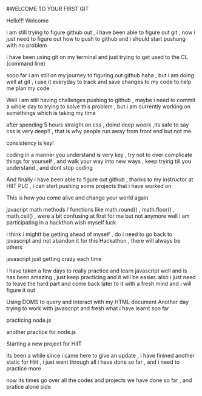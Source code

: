 #WELCOME TO YOUR FIRST GIT

Hello!!!
Welcome

i am still trying to figure github out , i have been able to figure out git , now i just need to figure out how to push to github and i should start pushung with no problem 

i have been using git on my terminal and just trying to get used to the CL (command line)

sooo far i am still on my journey to figuring out github haha , but i am doing well at git , i use it everyday to track and save changes to my code to help me plan my code

Well i am still having challenges pushing to github , maybe i need to commit a whole day to trying to solve this problem , but i am currently working on somethings which is taking my time 

after spending 5 hours straight on css , doind deep woork ,its safe to say css is very deep!! , that is why people run away from front end but not me.

consistency is key!

coding in a manner you understand is very key , try not to over complicate things for yourself , and walk your way into new ways , keep trying till you understand , and dont stop coding 

And finally i have been able to figure out github , thanks to my instructor at HIIT PLC , i can start pushing some projects that i have worked on 

This is how you come alive and change your world
again 

javacript math methods / functions like math.round() , math.floor() , math.ceil() , were a bit confusing at first for me but not anymore 
well i am participating in a hackthon wish myself luck 

i think i mightt be getting ahead of myself , do i need to go back to javascript and not abandon it for this Hackathon , there will always be others 

javascript just getting crazy each time

I have taken a few days to really practice and learn javascript well and is has been amazing , just keep practicing and it will be easier.  also i just need to leave the hard part and come back later to it with a fresh mind and i will figure it out 

Using DOMS to query and interact with my HTML document
Another day trying to work with javascript and fresh what i have learnt soo far

practicing node.js

another practice for node.js

Starting a new project for HIIT

its been a while since i came here to give an update , i have finined another static for Hiit , i just went through all i have done so far , and i need to practice more

now its times go over all the codes and projects we have done so far , and pratice alone side 
